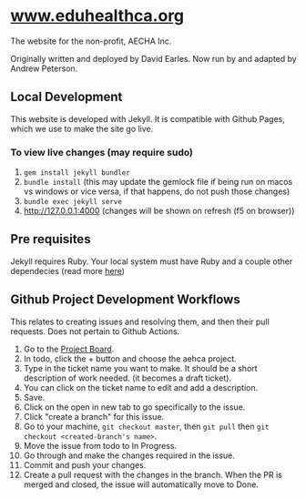 # www.eduhealthca.org

The website for the non-profit, AECHA Inc.

Originally written and deployed by David Earles. Now run by and adapted by Andrew Peterson.

## Local Development
This website is developed with Jekyll. It is compatible with Github Pages, which we use to make the site go live.

### To view live changes (may require sudo)
1. `gem install jekyll bundler`
2. `bundle install` (this may update the gemlock file if being run on macos vs windows or vice versa, if that happens, do not push those changes)
3. `bundle exec jekyll serve`
4. http://127.0.0.1:4000 (changes will be shown on refresh (f5 on browser))

## Pre requisites
Jekyll requires Ruby. Your local system must have Ruby and a couple other dependecies (read more [here](https://jekyllrb.com/docs/installation/))

## Github Project Development Workflows
This relates to creating issues and resolving them, and then their pull requests. Does not pertain to Github Actions.

1. Go to the [Project Board](https://github.com/orgs/aehca/projects/1/views/1).
2. In todo, click the + button and choose the aehca project.
3. Type in the ticket name you want to make. It should be a short description of work needed. (it becomes a draft ticket).
4. You can click on the ticket name to edit and add a description.
5. Save.
6. Click on the open in new tab to go specifically to the issue.
7. Click "create a branch" for this issue.
8. Go to your machine, `git checkout master`, then `git pull` then `git checkout <created-branch's name>`.
9. Move the issue from todo to In Progress.
10. Go through and make the changes required in the issue.
11. Commit and push your changes.
12. Create a pull request with the changes in the branch. When the PR is merged and closed, the issue will automatically move to Done.
